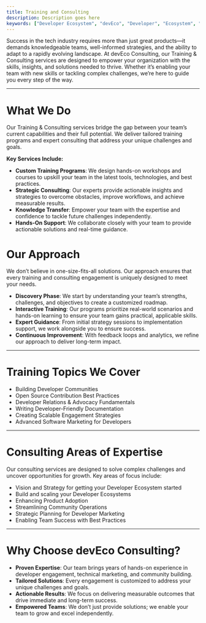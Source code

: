 ```yaml
---
title: Training and Consulting
description: Description goes here
keywords: ["Developer Ecosystem", "devEco", "Developer", "Ecosystem", "Community", "Technical Community"]
---
```


Success in the tech industry requires more than just great products—it demands knowledgeable teams, well-informed strategies, and the ability to adapt to a rapidly evolving landscape. At devEco Consulting, our Training & Consulting services are designed to empower your organization with the skills, insights, and solutions needed to thrive. Whether it’s enabling your team with new skills or tackling complex challenges, we’re here to guide you every step of the way.

---

# What We Do

Our Training & Consulting services bridge the gap between your team’s current capabilities and their full potential. We deliver tailored training programs and expert consulting that address your unique challenges and goals.

**Key Services Include:**
- **Custom Training Programs**: We design hands-on workshops and courses to upskill your team in the latest tools, technologies, and best practices.
- **Strategic Consulting**: Our experts provide actionable insights and strategies to overcome obstacles, improve workflows, and achieve measurable results.
- **Knowledge Transfer**: Empower your team with the expertise and confidence to tackle future challenges independently.
- **Hands-On Support**: We collaborate closely with your team to provide actionable solutions and real-time guidance.

# Our Approach

We don’t believe in one-size-fits-all solutions. Our approach ensures that every training and consulting engagement is uniquely designed to meet your needs.

- **Discovery Phase**: We start by understanding your team’s strengths, challenges, and objectives to create a customized roadmap.
- **Interactive Training**: Our programs prioritize real-world scenarios and hands-on learning to ensure your team gains practical, applicable skills.
- **Expert Guidance**: From initial strategy sessions to implementation support, we work alongside you to ensure success.
- **Continuous Improvement**: With feedback loops and analytics, we refine our approach to deliver long-term impact.

---

# Training Topics We Cover

- Building Developer Communities
- Open Source Contribution Best Practices
- Developer Relations & Advocacy Fundamentals
- Writing Developer-Friendly Documentation
- Creating Scalable Engagement Strategies
- Advanced Software Marketing for Developers

---

# Consulting Areas of Expertise

Our consulting services are designed to solve complex challenges and uncover opportunities for growth. Key areas of focus include:

- Vision and Strategy for getting your Developer Ecosystem started
- Build and scaling your Developer Ecosystems
- Enhancing Product Adoption
- Streamlining Community Operations
- Strategic Planning for Developer Marketing
- Enabling Team Success with Best Practices

---

# Why Choose devEco Consulting?

- **Proven Expertise**: Our team brings years of hands-on experience in developer engagement, technical marketing, and community building.
- **Tailored Solutions**: Every engagement is customized to address your unique challenges and goals.
- **Actionable Results**: We focus on delivering measurable outcomes that drive immediate and long-term success.
- **Empowered Teams**: We don’t just provide solutions; we enable your team to grow and excel independently.